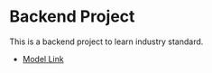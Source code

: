 # Backend Project

This is a backend project to learn industry standard.

- [Model Link](https://app.eraser.io/workspace/YtPqZ1VogxGy1jzIDkzj)
